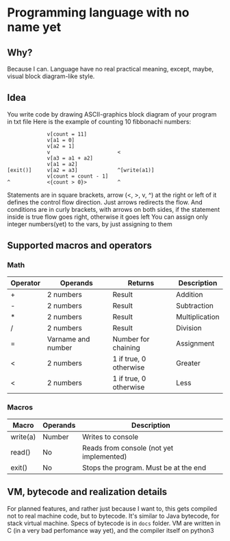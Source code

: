 # Programming language with no name yet
## Why?
Because I can. Language have no real practical meaning, except, maybe, visual block diagram-like style.

## Idea
You write code by drawing ASCII-graphics block diagram of your program in txt file
Here is the example of counting 10 fibbonachi numbers:
```
             v[count = 11]
             v[a1 = 0]
             v[a2 = 1]
             v                      <
             v[a3 = a1 + a2]
             v[a1 = a2]
[exit()]     v[a2 = a3]             ^[write(a1)]
             v[count = count - 1]
^            <{count > 0}>          ^
```

Statements are in square brackets, arrow (<, >, v, ^) at the right or left of it defines the control flow direction. Just arrows redirects the flow. And conditions are in curly brackets, with arrows on both sides, if the statement inside is true flow goes right, otherwise it goes left
You can assign only integer numbers(yet) to the vars, by just assigning to them

## Supported macros and operators
### Math

| Operator | Operands | Returns | Description |
| --- | --- | --- | --- |
| + | 2 numbers | Result | Addition |
| - | 2 numbers | Result | Subtraction |
| * | 2 numbers | Result | Multiplication |
| / | 2 numbers | Result | Division |
| = | Varname and number | Number for chaining | Assignment |
| < | 2 numbers | 1 if true, 0 otherwise | Greater |
| < | 2 numbers | 1 if true, 0 otherwise | Less |

### Macros

| Macro | Operands | Description |
| --- | --- | --- |
| write(a) | Number | Writes to console |
| read() | No | Reads from console (not yet implemented) |
| exit() | No | Stops the program. Must be at the end |

## VM, bytecode and realization details
For planned features, and rather just because I want to, this gets compiled not to real machine code, but to bytecode. It's similar to Java bytecode, for stack virtual machine. Specs of bytecode is in `docs` folder. VM are written in C (in a very bad perfomance way yet), and the compiler itself on python3
